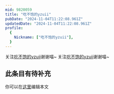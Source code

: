 ```yaml
---
mid: 9820059
title: "吃不饱的yzuii"
pubDate: "2024-11-04T11:22:08.961Z"
updatedDate: "2024-11-04T11:22:08.961Z"
profile:
  {
    Nickname: ["吃不饱的yzuii"],
  }
---
```


关注[吃不饱的yzuii](https://space.bilibili.com/9820059)谢谢喵~ 关注[吃不饱的yzuii](https://space.bilibili.com/9820059)谢谢喵~

## 此条目有待补充
你可以在[这里](https://github.com/Yuhanawa/VTuber.ICU/edit/master/src/content/v/吃不饱的yzuii/index.md)编辑本文
